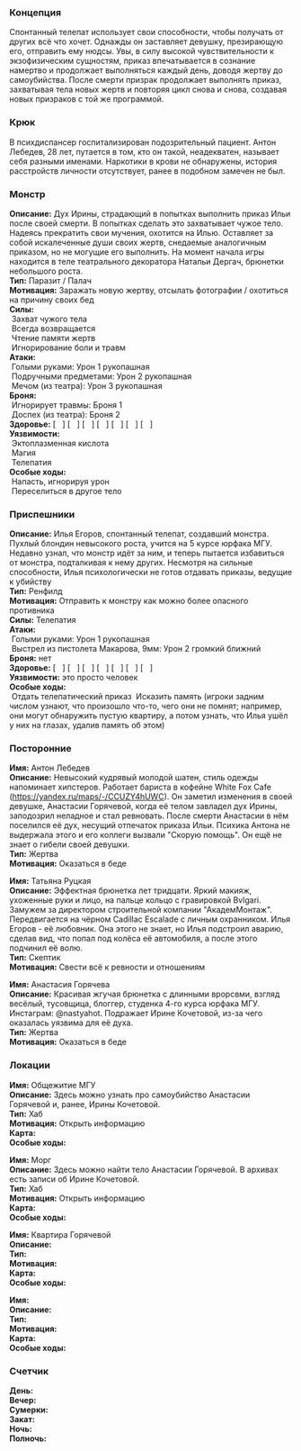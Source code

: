 ### Концепция

Спонтанный телепат использует свои способности, чтобы получать от других всё что хочет. Однажды он заставляет девушку, презирающую его, отправить ему нюдсы. Увы, в силу высокой чувствительности к экзофизическим сущностям, приказ впечатывается в сознание намертво и продолжает выполняться каждый день, доводя жертву до самоубийства. После смерти призрак продолжает выполнять приказ, захватывая тела новых жертв и повторяя цикл снова и снова, создавая новых призраков с той же программой.

### Крюк

В психдиспансер госпитализирован подозрительный пациент. Антон Лебедев, 28 лет, путается в том, кто он такой, неадекватен, называет себя разными именами. Наркотики в крови не обнаружены, история расстройств личности отсутствует, ранее в подобном замечен не был.

### Монстр

**Описание:** Дух Ирины, страдающий в попытках выполнить приказ Ильи после своей смерти. В попытках сделать это захватывает чужое тело. Надеясь прекратить свои мучения, охотится на Илью. Оставляет за собой искалеченные души своих жертв, снедаемые аналогичным приказом, но не могущие его выполнить. На момент начала игры находится в теле театрального декоратора Натальи Дергач, брюнетки небольшого роста.  
**Тип:** Паразит / Палач  
**Мотивация:** Заражать новую жертву, отсылать фотографии / охотиться на причину своих бед   
**Силы:**  
&nbsp;Захват чужого тела  
&nbsp;Всегда возвращается  
&nbsp;Чтение памяти жертв  
&nbsp;Игнорирование боли и травм  
**Атаки:**  
&nbsp;Голыми руками: Урон 1 рукопашная  
&nbsp;Подручными предметами: Урон 2 рукопашная  
&nbsp;Мечом (из театра): Урон 3 рукопашная  
**Броня:**  
&nbsp;Игнорирует травмы: Броня 1  
&nbsp;Доспех (из театра): Броня 2  
**Здоровье:**  [ &nbsp; ] [ &nbsp; ] [ &nbsp; ] [ &nbsp; ] [ &nbsp; ] [ &nbsp; ] [ &nbsp; ]  
**Уязвимости:**  
&nbsp;Эктоплазменная кислота  
&nbsp;Магия  
&nbsp;Телепатия  
**Особые ходы:**  
&nbsp;Напасть, игнорируя урон  
&nbsp;Переселиться в другое тело  

### Приспешники

**Описание:** Илья Егоров, спонтанный телепат, создавший монстра. Пухлый блондин невысокого роста, учится на 5 курсе юрфака МГУ. Недавно узнал, что монстр идёт за ним, и теперь пытается избавиться от монстра, подталкивая к нему других. Несмотря на сильные способности, Илья психологически не готов отдавать приказы, ведущие к убийству  
**Тип:** Ренфилд  
**Мотивация:** Отправить к монстру как можно более опасного противника  
**Силы:** Телепатия  
**Атаки:**  
&nbsp;Голыми руками: Урон 1 рукопашная  
&nbsp;Выстрел из пистолета Макарова, 9мм: Урон 2 громкий ближний  
**Броня:** нет  
**Здоровье:**  [ &nbsp; ] [ &nbsp; ] [ &nbsp; ] [ &nbsp; ] [ &nbsp; ] [ &nbsp; ] [ &nbsp; ]  
**Уязвимости:**  это просто человек  
**Особые ходы:**  
&nbsp;Отдать телепатический приказ
&nbsp;Исказить память (игроки задним числом узнают, что произошло что-то, чего они не помнят; например, они могут обнаружить пустую квартиру, а потом узнать, что Илья ушёл у них на глазах, удалив память об этом)

### Посторонние

**Имя:** Антон Лебедев  
**Описание:** Невысокий кудрявый молодой шатен, стиль одежды напоминает хипстеров. Работает бариста в кофейне White Fox Cafe (https://yandex.ru/maps/-/CCUZY4hUWC). Он заметил изменения в своей девушке, Анастасии Горячевой, когда её телом завладел дух Ирины, заподозрил неладное и стал ревновать. После смерти Анастасии в нём поселился её дух, несущий отпечаток приказа Ильи. Психика Антона не выдержала этого и его коллеги вызвали "Скорую помощь". Он ещё не знает о гибели своей девушки.  
**Тип:** Жертва  
**Мотивация:** Оказаться в беде  

**Имя:** Татьяна Руцкая  
**Описание:** Эффектная брюнетка лет тридцати. Яркий макияж, ухоженные руки и лицо, на пальце кольцо с гравировкой Bvlgari. Замужем за директором строительной компании "АкадемМонтаж". Передвигается на чёрном Cadillac Escalade с личным охранником. Илья Егоров - её любовник. Она этого не знает, но Илья подстроил аварию, сделав вид, что попал под колёса её автомобиля, а после этого подчинил её волю.   
**Тип:** Скептик  
**Мотивация:** Свести всё к ревности и отношениям  

**Имя:** Анастасия Горячева  
**Описание:** Красивая жгучая брюнетка с длинными врорсвми, взгляд весёлый, тусовщица, блоггер, студенка 4-го курса юрфака МГУ. Инстаграм: @nastyahot. Подражает Ирине Кочетовой, из-за чего оказалась уязвима для её духа.   
**Тип:** Жертва  
**Мотивация:** Оказаться в беде  


### Локации

**Имя:** Общежитие МГУ  
**Описание:** Здесь можно узнать про самоубийство Анастасии Горячевой и, ранее, Ирины Кочетовой.   
**Тип:** Хаб  
**Мотивация:** Открыть информацию  
**Карта:**  
**Особые ходы:**  

**Имя:** Морг  
**Описание:** Здесь можно найти тело Анастасии Горячевой. В архивах есть записи об Ирине Кочетовой.  
**Тип:** Хаб  
**Мотивация:** Открыть информацию  
**Карта:**  
**Особые ходы:**  

**Имя:** Квартира Горячевой  
**Описание:**  
**Тип:**  
**Мотивация:**  
**Карта:**  
**Особые ходы:**  


**Имя:**  
**Описание:**  
**Тип:**  
**Мотивация:**  
**Карта:**  
**Особые ходы:**  

### Счетчик

**День:**  
**Вечер:**  
**Сумерки:**  
**Закат:**  
**Ночь:**  
**Полночь:**  
